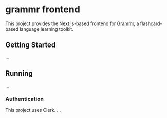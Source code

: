 # grammr frontend

This project provides the Next.js-based frontend for [Grammr](https://github.com/twaslowski/grammr),
a flashcard-based language learning toolkit.

## Getting Started

...

## Running

...

### Authentication

This project uses Clerk.
...
